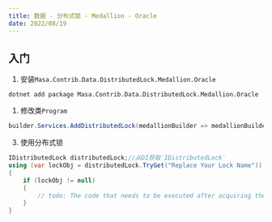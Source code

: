 ```yaml
---
title: 数据 - 分布式锁 - Medallion - Oracle
date: 2022/08/19
---
```


## 入门

1. 安装`Masa.Contrib.Data.DistributedLock.Medallion.Oracle`

``` shell
dotnet add package Masa.Contrib.Data.DistributedLock.Medallion.Oracle
```

1. 修改类`Program`

``` C#
builder.Services.AddDistributedLock(medallionBuilder => medallionBuilder.UseOracle("Data Source=MyOracleDB;Integrated Security=yes;"));
```

3. 使用分布式锁

``` C#
IDistributedLock distributedLock;//从DI获取`IDistributedLock`
using (var lockObj = distributedLock.TryGet("Replace Your Lock Name"))
{
    if (lockObj != null)
    {
        // todo: The code that needs to be executed after acquiring the distributed lock
    }
}
```